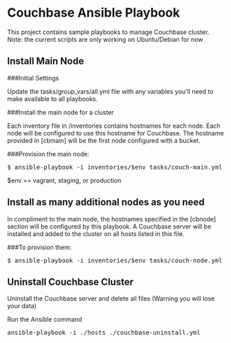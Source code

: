 Couchbase Ansible Playbook
===========================

This project contains sample playbooks to manage Couchbase cluster.
Note: the current scripts are only working on Ubuntu/Debian for now

Install Main Node
-----------------

###Initial Settings

Update the tasks/group_vars/all.yml file with any variables you'll need to make available to all playbooks.

###Install the main node for a cluster

Each inventory file in /inventories contains hostnames for each node. Each node will be configured to use this hostname for Couchbase. The hostname provided in [cbmain] will be the first node configured with a bucket.

###Provision the main node:
<pre>$ ansible-playbook -i inventories/$env tasks/couch-main.yml</pre>

$env == vagrant, staging, or production

Install as many additional nodes as you need
--------------------------------------------

In compliment to the main node, the hostnames specified in the [cbnode] section will be configured by this playbook. A Couchbase server will be installed and added to the cluster on all hosts listed in this file.

###To provision them:
<pre>$ ansible-playbook -i inventories/$env tasks/couch-node.yml</pre>


Uninstall Couchbase Cluster
---------------------------

Uninstall the Couchbase server and delete all files (Warning you will lose your data)


Run the Ansible command
<pre>
ansible-playbook -i ./hosts ./couchbase-uninstall.yml
</pre>

